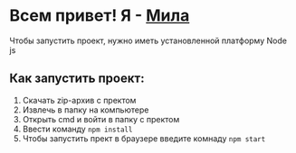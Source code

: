 <h1>Всем привет! Я - <a href='https://github.com/4ebure4ek0?tab=repositories'>Мила</a></h1>
Чтобы запустить проект, нужно иметь установленной платформу Node js <br />
<h2>Как запустить проект:</h2>
<ol>
  <li>Скачать zip-архив с пректом</li>
  <li>Извлечь в папку на компьютере</li>
  <li>Открыть cmd и войти в папку с пректом</li>
  <li>Ввести команду <code>npm install</code></li>
  <li>Чтобы запустить прект в браузере введите комнаду <code>npm start</code></li>
</ol>

